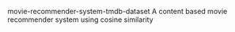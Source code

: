 movie-recommender-system-tmdb-dataset
A content based movie recommender system using cosine similarity
